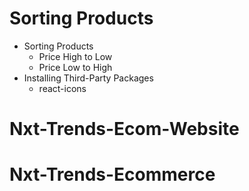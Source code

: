 # Sorting Products

- Sorting Products
  - Price High to Low
  - Price Low to High
- Installing Third-Party Packages
  - react-icons
# Nxt-Trends-Ecom-Website
# Nxt-Trends-Ecommerce
